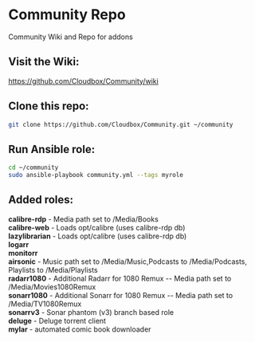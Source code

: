# Community Repo

Community Wiki and Repo for addons


## Visit the Wiki:

https://github.com/Cloudbox/Community/wiki

## Clone this repo:

```bash
git clone https://github.com/Cloudbox/Community.git ~/community
```

## Run Ansible role:

```bash
cd ~/community
sudo ansible-playbook community.yml --tags myrole
```
## Added roles:

**calibre-rdp** - Media path set to /Media/Books\
**calibre-web** - Loads opt/calibre  (uses calibre-rdp db)\
**lazylibrarian** - Loads opt/calibre  (uses calibre-rdp db)\
**logarr**\
**monitorr**\
**airsonic** - Music path set to /Media/Music,Podcasts to /Media/Podcasts, Playlists to /Media/Playlists\
**radarr1080** - Additional Radarr for 1080 Remux -- Media path set to /Media/Movies1080Remux\
**sonarr1080** - Additional Sonarr for 1080 Remux -- Media path set to /Media/TV1080Remux\
**sonarrv3** - Sonar phantom (v3) branch based role\
**deluge** - Deluge torrent client\
**mylar** - automated comic book downloader
